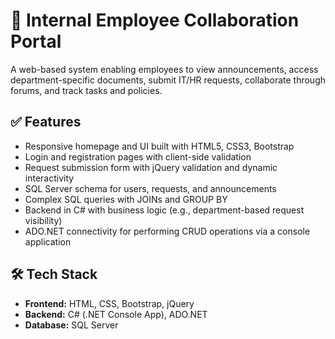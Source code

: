 # 🏢 Internal Employee Collaboration Portal

A web-based system enabling employees to view announcements, access department-specific documents, submit IT/HR requests, collaborate through forums, and track tasks and policies.

## ✅ Features
- Responsive homepage and UI built with HTML5, CSS3, Bootstrap
- Login and registration pages with client-side validation
- Request submission form with jQuery validation and dynamic interactivity
- SQL Server schema for users, requests, and announcements
- Complex SQL queries with JOINs and GROUP BY
- Backend in C# with business logic (e.g., department-based request visibility)
- ADO.NET connectivity for performing CRUD operations via a console application

## 🛠️ Tech Stack
- **Frontend:** HTML, CSS, Bootstrap, jQuery
- **Backend:** C# (.NET Console App), ADO.NET
- **Database:** SQL Server
